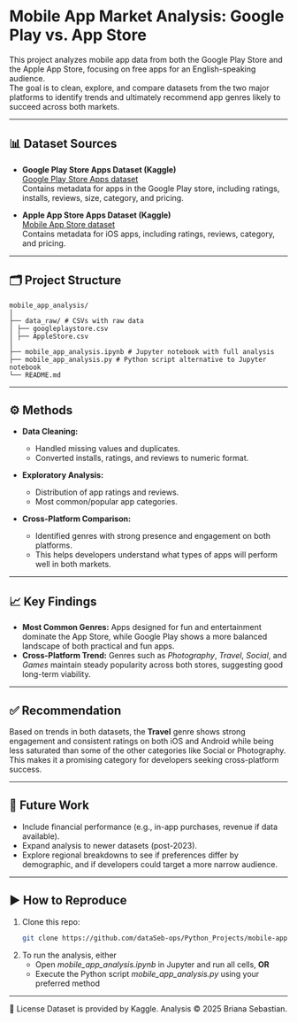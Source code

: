 # Mobile App Market Analysis: Google Play vs. App Store

This project analyzes mobile app data from both the Google Play Store and the Apple App Store, focusing on free apps for an English-speaking audience.  
The goal is to clean, explore, and compare datasets from the two major platforms to identify trends and ultimately recommend app genres likely to succeed across both markets.  

---

## 📊 Dataset Sources

- **Google Play Store Apps Dataset (Kaggle)**  
  [Google Play Store Apps dataset](https://www.kaggle.com/datasets/lava18/google-play-store-apps)  
  Contains metadata for apps in the Google Play store, including ratings, installs, reviews, size, category, and pricing.

- **Apple App Store Apps Dataset (Kaggle)**  
  [Mobile App Store dataset](https://www.kaggle.com/datasets/ramamet4/app-store-apple-data-set-10k-apps)  
  Contains metadata for iOS apps, including ratings, reviews, category, and pricing.

---

## 🗂 Project Structure

```
mobile_app_analysis/
│
├── data_raw/ # CSVs with raw data
│ ├── googleplaystore.csv
│ ├── AppleStore.csv
│
├── mobile_app_analysis.ipynb # Jupyter notebook with full analysis
├── mobile_app_analysis.py # Python script alternative to Jupyter notebook
└── README.md
```

---

## ⚙️ Methods

- **Data Cleaning:**  
  - Handled missing values and duplicates.  
  - Converted installs, ratings, and reviews to numeric format.  

- **Exploratory Analysis:**  
  - Distribution of app ratings and reviews.  
  - Most common/popular app categories.  

- **Cross-Platform Comparison:**  
  - Identified genres with strong presence and engagement on both platforms.
  - This helps developers understand what types of apps will perform well in both markets.

---

## 📈 Key Findings

- **Most Common Genres:** Apps designed for fun and entertainment dominate the App Store, while Google Play shows a more balanced landscape of both practical and fun apps.  
- **Cross-Platform Trend:** Genres such as *Photography*, *Travel*, *Social*, and *Games* maintain steady popularity across both stores, suggesting good long-term viability.  

---

## ✅ Recommendation

Based on trends in both datasets, the **Travel** genre shows strong engagement and consistent ratings on both iOS and Android while being less saturated than some of the other categories like Social or Photography.  
This makes it a promising category for developers seeking cross-platform success.  

---

## 🔮 Future Work

- Include financial performance (e.g., in-app purchases, revenue if data available).  
- Expand analysis to newer datasets (post-2023).  
- Explore regional breakdowns to see if preferences differ by demographic, and if developers could target a more narrow audience.  

---

## ▶️ How to Reproduce

1. Clone this repo:  
   ```bash
   git clone https://github.com/dataSeb-ops/Python_Projects/mobile-app-analysis.git
2. To run the analysis, either
   - Open *mobile_app_analysis.ipynb* in Jupyter and run all cells, **OR**
   - Execute the Python script *mobile_app_analysis.py* using your preferred method

___
  
📎 License
Dataset is provided by Kaggle. Analysis © 2025 Briana Sebastian.
